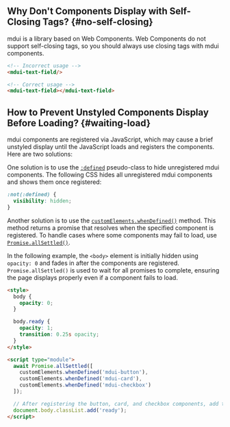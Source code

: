 ## Why Don't Components Display with Self-Closing Tags?  {#no-self-closing}

mdui is a library based on Web Components. Web Components do not support self-closing tags, so you should always use closing tags with mdui components.

```html
<!-- Incorrect usage -->
<mdui-text-field/>

<!-- Correct usage -->
<mdui-text-field></mdui-text-field>
```

## How to Prevent Unstyled Components Display Before Loading? {#waiting-load}

mdui components are registered via JavaScript, which may cause a brief unstyled display until the JavaScript loads and registers the components. Here are two solutions:

One solution is to use the [`:defined`](https://developer.mozilla.org/zh-CN/docs/Web/CSS/:defined) pseudo-class to hide unregistered mdui components. The following CSS hides all unregistered mdui components and shows them once registered:

```css
:not(:defined) {
  visibility: hidden;
}
```

Another solution is to use the [`customElements.whenDefined()`](https://developer.mozilla.org/zh-CN/docs/Web/API/CustomElementRegistry/whenDefined) method. This method returns a promise that resolves when the specified component is registered. To handle cases where some components may fail to load, use [`Promise.allSettled()`](https://developer.mozilla.org/zh-CN/docs/Web/JavaScript/Reference/Global_Objects/Promise/allSettled).

In the following example, the `<body>` element is initially hidden using `opacity: 0` and fades in after the components are registered. `Promise.allSettled()` is used to wait for all promises to complete, ensuring the page displays properly even if a component fails to load.

```html
<style>
  body {
    opacity: 0;
  }

  body.ready {
    opacity: 1;
    transition: 0.25s opacity;
  }
</style>

<script type="module">
  await Promise.allSettled([
    customElements.whenDefined('mdui-button'),
    customElements.whenDefined('mdui-card'),
    customElements.whenDefined('mdui-checkbox')
  ]);

  // After registering the button, card, and checkbox components, add the 'ready' class to fade in the page
  document.body.classList.add('ready');
</script>
```
